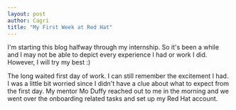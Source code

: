 ```yaml
---
layout: post
author: Cagri
title: "My First Week at Red Hat"
---
```


I'm starting this blog halfway through my internship. So it's been a while and I may not be able to depict every experience I had or work I did. However, I will try my best :)

The long waited first day of work. I can still remember the excitement I had. I was a little bit worried since I didn't have a clue about what to expect from the first day. My mentor Mo Duffy reached out to me in the morning and we went over the onboarding related tasks and set up my Red Hat account. 
